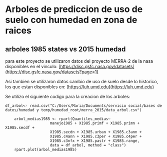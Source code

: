 # Arboles de prediccion de uso de suelo con humedad en zona de raices 

## arboles 1985 states vs 2015 humedad

para este proyecto se utilizaron datos del proyecto MERRA-2 de la nasa disponibles en el vinculo: [https://disc.gsfc.nasa.gov/datasets](https://disc.gsfc.nasa.gov/datasets?page=1)

Asi tambien se utilizaron datos cambio de uso de suelo desde lo historico, los que estan disponibles en: [https://luh.umd.edu](https://luh.umd.edu)

Se utilizo el siguiente codigo para la creacion de los arboles: 

    df_arbol<- read.csv("C:/Users/Maria/Documents/servicio social/bases de datos/humedad y temp/humedad_root/merra_2015/data_arbol.csv")
 
        arbol_medias1985 <- rpart(Quantiles_medias~ 
                        manejo1985 + X1985.primf + X1985.primn + X1985.secdf +
                        X1985.secdn + X1985.urban + X1985.c3ann +  
                        X1985.c4ann + X1985.c3per + X1985.c4per + 
                        X1985.c3nfx + X1985.pastr + X1985.range,
                        data = df_arbol, method = "class")
        rpart.plot(arbol_medias1985)

  
